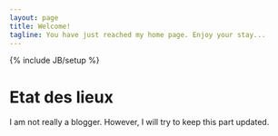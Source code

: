 ```yaml
---
layout: page
title: Welcome!
tagline: You have just reached my home page. Enjoy your stay... 
---
```

{% include JB/setup %}

# Etat des lieux 

I am not really a blogger. However, I will try to keep this part updated.

